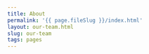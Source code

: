 ```yaml
---
title: About
permalink: '{{ page.fileSlug }}/index.html'
layout: our-team.html
slug: our-team
tags: pages
---
```



